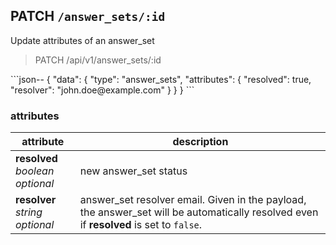 ## PATCH `/answer_sets/:id`

Update attributes of an answer_set

<blockquote class="lang-specific"><p>PATCH /api/v1/answer_sets/:id</p></blockquote>
```json--
{
  "data": {
    "type": "answer_sets",
    "attributes": {
        "resolved": true,
        "resolver": "john.doe@example.com"
    }
  }
}
```

### attributes

attribute          | description
------------- | -------------
__resolved__<br> _boolean_ _optional_ | new answer_set status
__resolver__<br> _string_ _optional_ | answer_set resolver email. Given in the payload, the answer_set will be automatically resolved even if __resolved__ is set to `false`.
